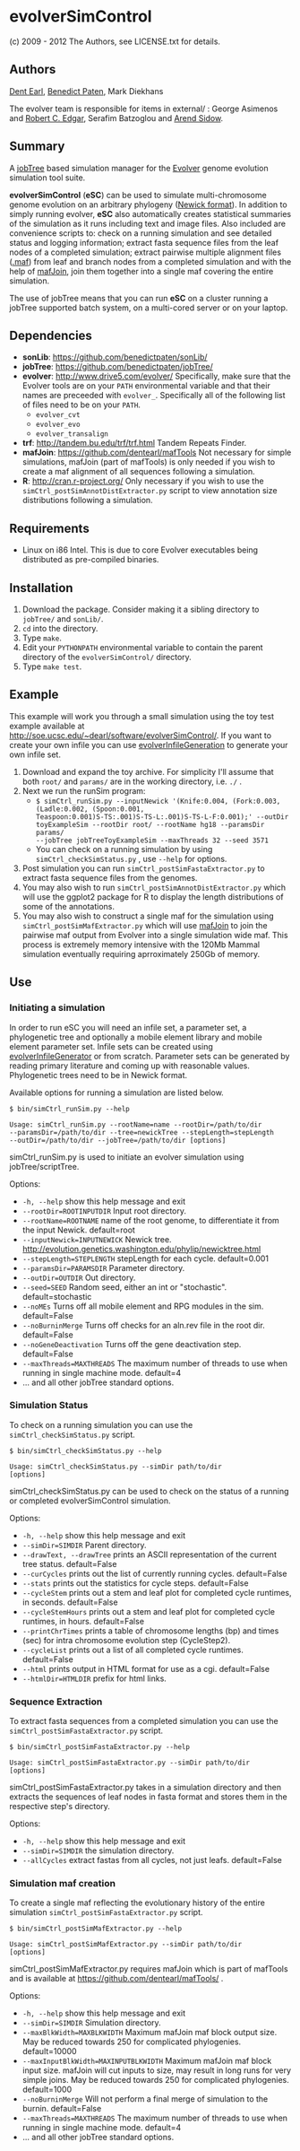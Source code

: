 # evolverSimControl
(c) 2009 - 2012 The Authors, see LICENSE.txt for details.

## Authors
[Dent Earl](https://github.com/dentearl/), [Benedict Paten](https://github.com/dentearl/), Mark Diekhans

The evolver team is responsible for items in external/ : George Asimenos and [Robert C. Edgar](http://www.drive5.com/), Serafim Batzoglou and [Arend Sidow](http://mendel.stanford.edu/sidowlab/).

## Summary
A [jobTree](https://github.com/benedictpaten/jobTree/) based simulation manager for the [Evolver](http://www.drive5.com/evolver/) genome evolution simulation tool suite. 

**evolverSimControl** (**eSC**) can be used to simulate multi-chromosome genome evolution on an arbitrary phylogeny ([Newick format](http://evolution.genetics.washington.edu/phylip/newicktree.html)). In addition to simply running evolver, **eSC** also automatically creates statistical summaries of the simulation as it runs including text and image files. Also included are convenience scripts to: check on a running simulation and see detailed status and logging information; extract fasta sequence files from the leaf nodes of a completed simulation; extract pairwise multiple alignment files ([.maf](http://genome.ucsc.edu/FAQ/FAQformat.html#format5)) from leaf and branch nodes from a completed simulation and with the help of [mafJoin](https://github.com/dentearl/mafTools/), join them together into a single maf covering the entire simulation.

The use of jobTree means that you can run **eSC** on a cluster running a jobTree supported batch system, on a multi-cored server or on your laptop.

## Dependencies
* **sonLib**: https://github.com/benedictpaten/sonLib/
* **jobTree**: https://github.com/benedictpaten/jobTree/
* **evolver**: http://www.drive5.com/evolver/ Specifically, make sure that the Evolver tools are on your <code>PATH</code> environmental variable and that their names are preceeded with <code>evolver_</code>. Specifically all of the following list of files need to be on your <code>PATH</code>.
    * <code>evolver_cvt</code>
    * <code>evolver_evo</code>
    * <code>evolver_transalign</code>
* **trf**: http://tandem.bu.edu/trf/trf.html Tandem Repeats Finder.
* **mafJoin**: https://github.com/dentearl/mafTools Not necessary for simple simulations, mafJoin (part of mafTools) is only needed if you wish to create a maf alignment of all sequences following a simulation.
* **R**: http://cran.r-project.org/ Only necessary if you wish to use the <code>simCtrl_postSimAnnotDistExtractor.py</code> script to view annotation size distributions following a simulation.

## Requirements
* Linux on i86 Intel. This is due to core Evolver executables being distributed as pre-compiled binaries.

## Installation
1. Download the package. Consider making it a sibling directory to <code>jobTree/</code> and <code>sonLib/</code>.
2. <code>cd</code> into the directory.
3. Type <code>make</code>.
4. Edit your <code>PYTHONPATH</code> environmental variable to contain the parent directory of the <code>evolverSimControl/</code> directory.
5. Type <code>make test</code>.

## Example
This example will work you through a small simulation using the toy test example available at http://soe.ucsc.edu/~dearl/software/evolverSimControl/. If you want to create your own infile you can use [evolverInfileGeneration](https://github.com/dentearl/evolverInfileGeneration) to generate your own infile set.

1. Download and expand the toy archive. For simplicity I'll assume that both <code>root/</code> and <code>params/</code> are in the working directory, i.e. <code>./</code> .
2. Next we run the runSim program:
    * <code>$ simCtrl_runSim.py --inputNewick '(Knife:0.004, (Fork:0.003, (Ladle:0.002, (Spoon:0.001, Teaspoon:0.001)S-TS:.001)S-TS-L:.001)S-TS-L-F:0.001);' --outDir toyExampleSim --rootDir root/ --rootName hg18 --paramsDir params/ --jobTree jobTreeToyExampleSim --maxThreads 32 --seed 3571</code>
    * You can check on a running simulation by using <code>simCtrl_checkSimStatus.py</code> , use <code>--help</code> for options.
3. Post simulation you can run <code>simCtrl_postSimFastaExtractor.py</code> to extract fasta sequence files from the genomes.
4. You may also wish to run <code>simCtrl_postSimAnnotDistExtractor.py</code> which will use the ggplot2 package for R to display the length distributions of some of the annotations.
5. You may also wish to construct a single maf for the simulation using <code>simCtrl_postSimMafExtractor.py</code> which will use [mafJoin](https://github.com/dentearl/mafTools/) to join the pairwise maf output from Evolver into a single simulation wide maf. This process is extremely memory intensive with the 120Mb Mammal simulation eventually requiring aprroximately 250Gb of memory.

## Use
### Initiating a simulation
In order to run eSC you will need an infile set, a parameter set, a phylogenetic tree and optionally a mobile element library and mobile element parameter set. Infile sets can be created using [evolverInfileGenerator](https://github.com/dentearl/evolverInfileGenerator/) or from scratch. Parameter sets can be generated by reading primary literature and coming up with reasonable values. Phylogenetic trees need to be in Newick format.

Available options for running a simulation are listed below.

<code>$ bin/simCtrl_runSim.py --help</code>

<code>Usage: simCtrl_runSim.py --rootName=name --rootDir=/path/to/dir --paramsDir=/path/to/dir --tree=newickTree --stepLength=stepLength --outDir=/path/to/dir --jobTree=/path/to/dir [options]</code>

simCtrl_runSim.py is used to initiate an evolver simulation using jobTree/scriptTree.

Options:

* <code>-h, --help</code> show this help message and exit
* <code>--rootDir=ROOTINPUTDIR</code> Input root directory.
* <code>--rootName=ROOTNAME</code> name of the root genome, to differentiate it from the input Newick. default=root
* <code>--inputNewick=INPUTNEWICK</code> Newick tree. http://evolution.genetics.washington.edu/phylip/newicktree.html
* <code>--stepLength=STEPLENGTH</code> stepLength for each cycle. default=0.001
* <code>--paramsDir=PARAMSDIR</code> Parameter directory.
* <code>--outDir=OUTDIR</code> Out directory.
* <code>--seed=SEED</code> Random seed, either an int or "stochastic". default=stochastic
* <code>--noMEs</code> Turns off all mobile element and RPG modules in the sim. default=False
* <code>--noBurninMerge</code> Turns off checks for an aln.rev file in the root dir. default=False
* <code>--noGeneDeactivation</code> Turns off the gene deactivation step. default=False
* <code>--maxThreads=MAXTHREADS</code> The maximum number of threads to use when running in single machine mode. default=4
* ... and all other jobTree standard options.

### Simulation Status
To check on a running simulation you can use the <code>simCtrl_checkSimStatus.py</code> script.

<code>$ bin/simCtrl_checkSimStatus.py --help</code>

<code>Usage: simCtrl_checkSimStatus.py --simDir path/to/dir [options]</code>

simCtrl_checkSimStatus.py can be used to check on the status of a running or completed
evolverSimControl simulation.

Options:

* <code>-h, --help</code> show this help message and exit
* <code>--simDir=SIMDIR</code> Parent directory.
* <code>--drawText, --drawTree</code> prints an ASCII representation of the current tree status. default=False
* <code>--curCycles</code> prints out the list of currently running cycles. default=False
* <code>--stats</code> prints out the statistics for cycle steps. default=False
* <code>--cycleStem</code> prints out a stem and leaf plot for completed cycle runtimes, in seconds. default=False
* <code>--cycleStemHours</code> prints out a stem and leaf plot for completed cycle runtimes, in hours. default=False
* <code>--printChrTimes</code> prints a table of chromosome lengths (bp) and times (sec) for intra chromosome evolution step (CycleStep2).
* <code>--cycleList</code> prints out a list of all completed cycle runtimes. default=False
* <code>--html</code> prints output in HTML format for use as a cgi. default=False
* <code>--htmlDir=HTMLDIR</code> prefix for html links.

### Sequence Extraction
To extract fasta sequences from a completed simulation you can use the <code>simCtrl_postSimFastaExtractor.py</code> script.

<code>$ bin/simCtrl_postSimFastaExtractor.py --help</code>

<code>Usage: simCtrl_postSimFastaExtractor.py --simDir path/to/dir [options]</code>

simCtrl_postSimFastaExtractor.py takes in a simulation directory and then extracts the sequences
of leaf nodes in fasta format and stores them in the respective step's directory.

Options:

* <code>-h, --help</code> show this help message and exit
* <code>--simDir=SIMDIR</code> the simulation directory.
* <code>--allCycles</code> extract fastas from all cycles, not just leafs. default=False

### Simulation maf creation
To create a single maf reflecting the evolutionary history of the entire simulation <code>simCtrl_postSimFastaExtractor.py</code> script.

<code>$ bin/simCtrl_postSimMafExtractor.py --help</code>

<code>Usage: simCtrl_postSimMafExtractor.py --simDir path/to/dir [options]</code>

simCtrl_postSimMafExtractor.py requires mafJoin which is part of mafTools and is available
at https://github.com/dentearl/mafTools/ . 

Options:

* <code>-h, --help</code> show this help message and exit
* <code>--simDir=SIMDIR</code> Simulation directory.
* <code>--maxBlkWidth=MAXBLKWIDTH</code> Maximum mafJoin maf block output size. May be reduced towards 250 for complicated phylogenies. default=10000
* <code>--maxInputBlkWidth=MAXINPUTBLKWIDTH</code> Maximum mafJoin maf block input size. mafJoin will cut inputs to size, may result in long
runs for very simple joins. May be reduced towards 250 for complicated phylogenies.
default=1000                        
* <code>--noBurninMerge</code> Will not perform a final merge of simulation to the burnin. default=False
* <code>--maxThreads=MAXTHREADS</code> The maximum number of threads to use when running in single machine mode. default=4
* ... and all other jobTree standard options.
